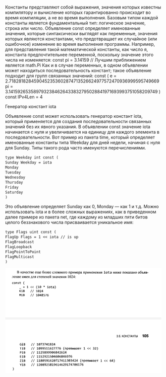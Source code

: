 Константы представляют собой выражения, значения которых известны компилятору и вычисление которых гарантированно происходит во время компиляции, а не во время выполнения. Базовым типом каждой константы является фундаментальный тип: логическое значение, строка или число.
Объявление const определяет именованные значения, которые синтаксически выглядят как переменные, значения которых являются константами, что предотвращает их случайное (или ошибочное) изменение во время выполнения программы. Например, для представления такой математической константы, как число я, константа предпочтительнее переменной, поскольку значение этого числа не изменяется:
const pi = 3.14159 // Лучшим приближением является math.Pi
Как и в случае переменных, в одном объявлении может находиться последовательность констант; такое объявление подходит для групп связанных значений:
const (
е = 2.7182818284590452353602874713526624977572470936999595749669 pi = 3.1415926535897932384626433832795028841971693993751058209749
)
const IPv4Len = 4

Генератор констант iota

Объявление const может использовать генератор констант iota, который применяется для создания последовательности связанных значений без их явного указания. В объявлении const значение iota начинается с нуля и увеличивается на единицу для каждого элемента в последовательности.
Вот пример из пакета time, который определяет именованные константы типа Weekday для дней недели, начиная с нуля для Sunday. Типы такого рода часто именуются перечислениями.
```
type Weekday int const (
Sunday Weekday = iota
Monday
Tuesday
Wednesday
Thursday
Friday
Saturday
)
```

Это объявление определяет Sunday как 0, Monday — как 1 и т.д.
Можно использовать iota и в более сложных выражениях, как в приведенном далее примере из пакета net, где каждому из младших пяти битов целого беззнакового числа присваивается уникальное имя:
```
type Flags uint const (
FlagUp Flags = 1 << iota // is up
FlagBroadcast
FlagLoopback
FlagPointToPoint
FlagMulticast
)
```
![img.png](img.png)
